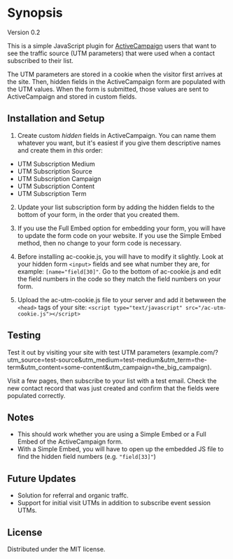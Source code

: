
# Synopsis

Version 0.2

This is a simple JavaScript plugin for [ActiveCampaign](https://www.activecampaign.com/) users that want to see the traffic source (UTM parameters) that were used when a contact subscribed to their list. 

The UTM parameters are stored in a cookie when the visitor first arrives at the site. Then, hidden fields in the ActiveCampaign form are populated with the UTM values. When the form is submitted, those values are sent to ActiveCampaign and stored in custom fields.

## Installation and Setup

1. Create custom *hidden* fields in ActiveCampaign. You can name them whatever you want, but it's easiest if you give them descriptive names and create them in *this* order:

- UTM Subscription Medium
- UTM Subscription Source
- UTM Subscription Campaign
- UTM Subscription Content
- UTM Subscription Term

2. Update your list subscription form by adding the hidden fields to the bottom of your form, in the order that you created them.

3. If you use the Full Embed option for embedding your form, you will have to update the form code on your website. If you use the Simple Embed method, then no change to your form code is necessary.

4. Before installing ac-cookie.js, you will have to modify it slightly. Look at your hidden form `<input>` fields and see what number they are, for example: `[name="field[30]"`. Go to the bottom of ac-cookie.js and edit the field numbers in the code so they match the field numbers on your form.

5. Upload the ac-utm-cookie.js file to your server and add it betwween the `<head>` tags of your site: `<script type="text/javascript" src="/ac-utm-cookie.js"></script>`


## Testing

Test it out by visiting your site with test UTM parameters (example.com/?utm_source=test-source&utm_medium=test-medium&utm_term=the-term&utm_content=some-content&utm_campaign=the_big_campaign). 

Visit a few pages, then subscribe to your list with a test email. Check the new contact record that was just created and confirm that the fields were populated correctly.

## Notes

* This should work whether you are using a Simple Embed or a Full Embed of the ActiveCampaign form.
* With a Simple Embed, you will have to open up the embedded JS file to find the hidden field numbers (e.g. `"field[33]"`)

## Future Updates

* Solution for referral and organic traffc.
* Support for initial visit UTMs in addition to subscribe event session UTMs.

## License

Distributed under the MIT license.